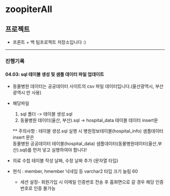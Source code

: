 # zoopiterAll

## 프로젝트

- 프론트 + 백 팀프로젝트 저장소입니다 :)

---

### 진행기록

#### 04.03: sql 테이블 생성 및 샘플 데이터 파일 업데이트

- 동물병원 데이터는 공공데이터 사이트의 csv 파일 데이터입니다.(울산광역시, 부산광역시 만 사용)

- 해당파일

  1. sql 폴더 -> 테이블 생성.sql
  2. 동물병원 데이터(울산, 부산).sql -> hospital_data 테이블 데이터 insert문

  \*\* 주의사항 : 테이블 생성.sql 실행 시 병원정보테이블(hospital_info) 샘플데이터 insert 문은  
  동물병원 공공데이터 테이블(hospital_data) 샘플데이터(동물병원데이터(울산,부산).sql)를 먼저 넣고 실행하여야 합니다!

- 의료 수첩 테이블 작성 날짜, 수정 날짜 추가 (문자열 타입)
- 현식 : member, hmember 닉네임 등 varchar2 타입 크기 늘림 60
  - 세션 설정- 회원가입 시 이메일 인증번호 전송 후 홈화면으로 갈 경우 해당 인증번호로 인증 불가능
